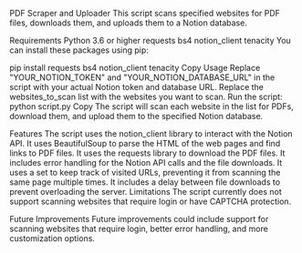 PDF Scraper and Uploader
This script scans specified websites for PDF files, downloads them, and uploads them to a Notion database.

Requirements
Python 3.6 or higher
requests
bs4
notion_client
tenacity
You can install these packages using pip:

pip install requests bs4 notion_client tenacity
Copy
Usage
Replace "YOUR_NOTION_TOKEN" and "YOUR_NOTION_DATABASE_URL" in the script with your actual Notion token and database URL.
Replace the websites_to_scan list with the websites you want to scan.
Run the script:
python script.py
Copy
The script will scan each website in the list for PDFs, download them, and upload them to the specified Notion database.

Features
The script uses the notion_client library to interact with the Notion API.
It uses BeautifulSoup to parse the HTML of the web pages and find links to PDF files.
It uses the requests library to download the PDF files.
It includes error handling for the Notion API calls and the file downloads.
It uses a set to keep track of visited URLs, preventing it from scanning the same page multiple times.
It includes a delay between file downloads to prevent overloading the server.
Limitations
The script currently does not support scanning websites that require login or have CAPTCHA protection.

Future Improvements
Future improvements could include support for scanning websites that require login, better error handling, and more customization options.
